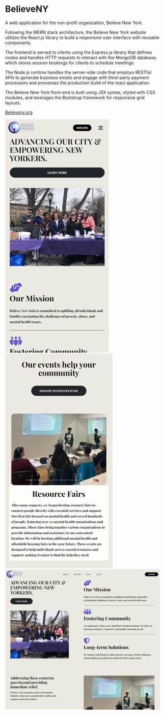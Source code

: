 # BelieveNY

A web application for the non-profit organization, Believe New York.

Following the MERN stack architecture, the Believe New York website utilizes the React.js library to build a responsive user interface with reusable components. 

The frontend is served to clients using the Express.js library that defines routes and handles HTTP requests to interact with the MongoDB database, which stores session bookings for clients to schedule meetings.

The Node.js runtime handles the server-side code that employs RESTful APIs to generate business emails and engage with third-party payment processors and processes the production build of the react application.

The Believe New York front-end is built using JSX syntax, styled with CSS modules, and leverages the Bootstrap framework for responsive grid layouts.

[Believeny.org](https://www.believeny.org/)
<br>

![Preview image](source/images/general/mobileHomepagePreview-1.png)
![Preview image](source/images/general/mobileEventsPreview-1.png)
![Preview image](source/images/general/largeHomepagePreview.png)
